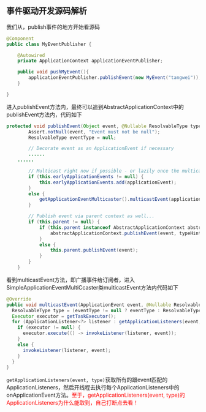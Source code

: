 ## 事件驱动开发源码解析



我们从，publish事件的地方开始看源码

```java
@Component
public class MyEventPublisher {

    @Autowired
    private ApplicationContext applicationEventPublisher;

    public void pushMyEvent(){
        applicationEventPublisher.publishEvent(new MyEvent("tangwei"));
    }

}
```

进入publishEvent方法内，最终可以追到AbstractApplicationContext中的publishEvent方法内，代码如下

```java
protected void publishEvent(Object event, @Nullable ResolvableType typeHint) {
		Assert.notNull(event, "Event must not be null");
		ResolvableType eventType = null;

		// Decorate event as an ApplicationEvent if necessary
		......
    ......

		// Multicast right now if possible - or lazily once the multicaster is initialized
		if (this.earlyApplicationEvents != null) {
			this.earlyApplicationEvents.add(applicationEvent);
		}
		else {
			getApplicationEventMulticaster().multicastEvent(applicationEvent, eventType);
		}

		// Publish event via parent context as well...
		if (this.parent != null) {
			if (this.parent instanceof AbstractApplicationContext abstractApplicationContext) {
				abstractApplicationContext.publishEvent(event, typeHint);
			}
			else {
				this.parent.publishEvent(event);
			}
		}
	}
```

看到multicastEvent方法，即广播事件给订阅者，进入SimpleApplicationEventMultiCcaster类multicastEvent方法内代码如下

```java
@Override
public void multicastEvent(ApplicationEvent event, @Nullable ResolvableType eventType) {
  ResolvableType type = (eventType != null ? eventType : ResolvableType.forInstance(event));
  Executor executor = getTaskExecutor();
  for (ApplicationListener<?> listener : getApplicationListeners(event, type)) {
    if (executor != null) {
      executor.execute(() -> invokeListener(listener, event));
    }
    else {
      invokeListener(listener, event);
    }
  }
}
```

`getApplicationListeners(event, type)`获取所有的跟event匹配的ApplicationListeners，然后开线程去执行每个ApplicationListeners中的onApplicationEvent方法。<font color="red">至于，getApplicationListeners(event, type)的ApplicationListeners为什么能取到，自己打断点去看！</font>
